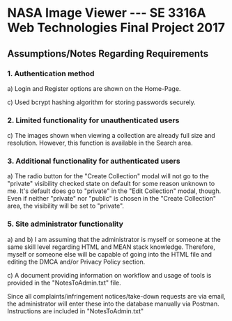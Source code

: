 # NASA Image Viewer --- SE 3316A Web Technologies Final Project 2017

## Assumptions/Notes Regarding Requirements
### 1. Authentication method
a) Login and Register options are shown on the Home-Page.

c) Used bcrypt hashing algorithm for storing passwords securely.


### 2. Limited functionality for unauthenticated users
c) The images shown when viewing a collection are already full size and resolution. However, this function is available in the Search area.


### 3. Additional functionality for authenticated users
a) The radio button for the "Create Collection" modal will not go to the "private" visibility checked state on default for some reason unknown to me. It's default does go to "private" in the "Edit Collection" modal, though. Even if neither "private" nor "public" is chosen in the "Create Collection" area, the visibility will be set to "private".


### 5. Site administrator functionality
a) and b) I am assuming that the administrator is myself or someone at the same skill level regarding HTML and MEAN stack knowledge. Therefore, myself or someone else will be capable of going into the HTML file and editing the DMCA and/or Privacy Policy section.

c) A document providing information on workflow and usage of tools is provided in the "NotesToAdmin.txt" file.


Since all complaints/infringement notices/take-down requests are via email, the administrator will enter these into the database manually via Postman. Instructions are included in "NotesToAdmin.txt"
